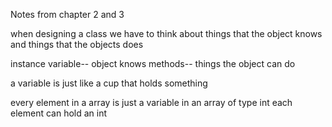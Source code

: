 Notes from chapter 2 and 3 

when designing a class we have to think about
things that the object knows and things that the objects does

instance variable-- object knows
methods-- things the object can do

a variable is just like a cup that holds something

every element in a array is just a variable 
in an array of type int each element can hold
an int





